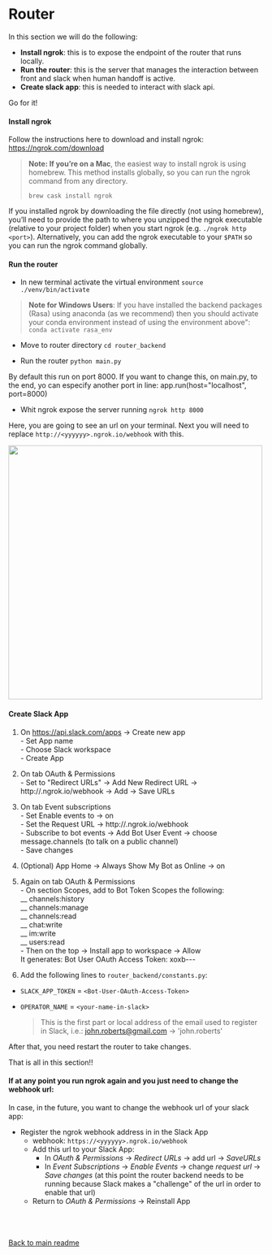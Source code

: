 # Router

In this section we will do the following:
* __Install ngrok__: this is to expose the endpoint of the router that runs locally.
* __Run the router__: this is the server that manages the interaction between front and slack when human handoff is active.
* __Create slack app__: this is needed to interact with slack api.

Go for it!


#### __Install ngrok__

Follow the instructions here to download and install ngrok: https://ngrok.com/download

>**Note: If you’re on a Mac**, the easiest way to install ngrok is using homebrew. This method installs globally, so you can run the ngrok command from any directory.
>```
>brew cask install ngrok
>```

If you installed ngrok by downloading the file directly (not using homebrew), you’ll need to provide the path to where you unzipped the ngrok executable (relative to your project folder) when you start ngrok (e.g. `./ngrok http <port>`). Alternatively, you can add the ngrok executable to your `$PATH` so you can run the ngrok command globally.

#### __Run the router__

* In new terminal activate the virtual environment
``` source ./venv/bin/activate ```

> **Note for Windows Users**: If you have installed the backend packages (Rasa) using anaconda (as we recommend) then you should activate your conda environment instead of using the environment above":
```conda activate rasa_env```

* Move to router directory
``` cd router_backend ```

* Run the router
``` python main.py ```

By default this run on port 8000. If you want to change this, on main.py, to the end, yo can especify another port in line: app.run(host="localhost", port=8000)

* Whit ngrok expose the server running
``` ngrok http 8000 ```

Here, you are going to see an url on your terminal. Next you will need to replace `http://<yyyyyy>.ngrok.io/webhook` with this.

<img src="/images/ngrokrunning.png" width="500"/>


#### __Create Slack App__

1. On https://api.slack.com/apps -> Create new app
<br> - Set App name
<br> - Choose Slack workspace
<br> - Create App

2. On tab OAuth & Permissions
<br> - Set to "Redirect URLs" -> Add New Redirect URL -> http://<yyyyyy>.ngrok.io/webhook -> Add -> Save URLs

3. On tab Event subscriptions
<br> - Set Enable events to -> on
<br> - Set the Request URL -> http://<yyyyyy>.ngrok.io/webhook
<br> - Subscribe to bot events -> Add Bot User Event -> choose message.channels (to talk on a public channel)
<br> - Save changes

4. (Optional) App Home -> Always Show My Bot as Online -> on

5. Again on tab OAuth & Permissions
<br> - On section Scopes, add to Bot Token Scopes the following:
<br> __ channels:history
<br> __ channels:manage
<br> __ channels:read
<br> __ chat:write
<br> __ im:write
<br> __ users:read
<br> - Then on the top -> Install app to workspace -> Allow
<br> It generates:
Bot User OAuth Access Token: xoxb-<wwwwwwwwwww>-<yyyyyyyyyyy>-<xxxxxxxxxxxxxxxxxxx>

6. Add the following lines to `router_backend/constants.py`:
* `SLACK_APP_TOKEN` = `<Bot-User-OAuth-Access-Token>`
* `OPERATOR_NAME` = `<your-name-in-slack>`

    > This is the first part or local address of the email used to register in Slack, i.e.: john.roberts@gmail.com -> 'john.roberts'

After that, you need restart the router to take changes.

That is all in this section!!


#### __If at any point you run ngrok again and you just need to change the webhook url:__
In case, in the future, you want to change the webhook url of your slack app:

* Register the ngrok webhook address in in the Slack App
    - webhook: `https://<yyyyyy>.ngrok.io/webhook`
    - Add this url to your Slack App:
        - In _OAuth & Permissions_ -> _Redirect URLs_ -> add url -> _SaveURLs_
        - In _Event Subscriptions_ -> _Enable Events_ -> change _request url_ -> _Save changes_ (at this point the router backend needs to be running because Slack makes a "challenge" of the url in order to enable that url)
    - Return to _OAuth & Permissions_ -> Reinstall App


<br>
<br>
<br>
<a href="../README.md">Back to main readme</a>
